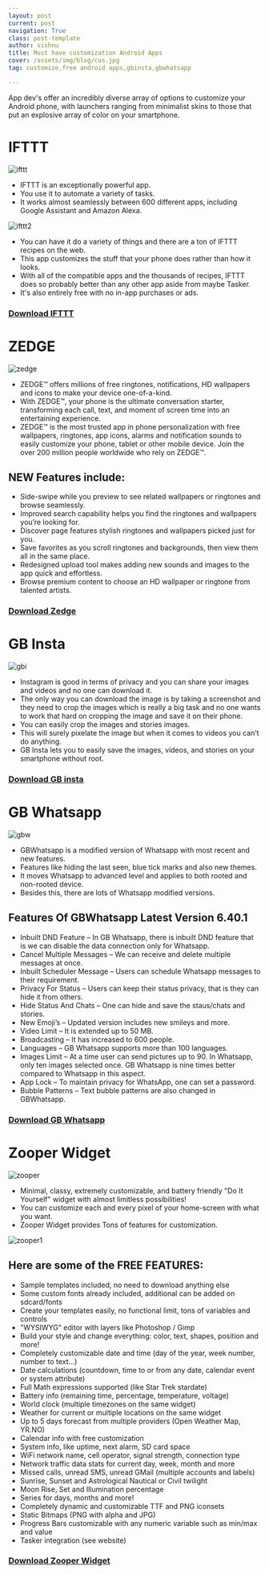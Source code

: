 ```yaml
---
layout: post
current: post
navigation: True
class: post-template
author: vishnu
title: Must have customization Android Apps
cover: /assets/img/blog/cus.jpg
tag: customize,free android apps,gbinsta,gbwhatsapp

---
```


App dev's offer an incredibly diverse array of options to customize your Android phone, with launchers ranging from minimalist skins to those that put an explosive array of color on your smartphone.

# IFTTT

![ifttt](/assets/img/blog/IFTTT.png)

* IFTTT is an exceptionally powerful app.
* You use it to automate a variety of tasks.
* It works almost seamlessly between 600 different apps, including Google Assistant and Amazon Alexa.

![ifttt2](/assets/img/blog/ifttt2.jpg)

* You can have it do a variety of things and there are a ton of IFTTT recipes on the web.
* This app customizes the stuff that your phone does rather than how it looks.
* With all of the compatible apps and the thousands of recipes, IFTTT does so probably better than any other app aside from maybe Tasker.
* It's also entirely free with no in-app purchases or ads.

### [Download IFTTT](https://cll.press/Zaz3H)


# ZEDGE

![zedge](/assets/img/blog/zedge.jpg)

* ZEDGE™ offers millions of free ringtones, notifications, HD wallpapers and icons to make your device one-of-a-kind.
* With ZEDGE™, your phone is the ultimate conversation starter, transforming each call, text, and moment of screen time into an entertaining experience.
* ZEDGE™ is the most trusted app in phone personalization with free wallpapers, ringtones, app icons, alarms and notification sounds to easily customize your phone, tablet or other mobile device. Join the over 200 million people worldwide who rely on ZEDGE™.

## NEW Features include:
* Side-swipe while you preview to see related wallpapers or ringtones and browse seamlessly.
* Improved search capability helps you find the ringtones and wallpapers you’re looking for.
* Discover page features stylish ringtones and wallpapers picked just for you.
* Save favorites as you scroll ringtones and backgrounds, then view them all in the same place.
* Redesigned upload tool makes adding new sounds and images to the app quick and effortless.
* Browse premium content to choose an HD wallpaper or ringtone from talented artists.

### [Download Zedge](https://cll.press/YvsJW)

# GB Insta

![gbi](/assets/img/blog/gbi.jpg)

* Instagram is good in terms of privacy and you can share your images and videos and no one can download it.
* The only way you can download the image is by taking a screenshot and they need to crop the images which is really a big task and no one wants to work that hard on cropping the image and save it on their phone.
* You can easily crop the images and stories images.
* This will surely pixelate the image but when it comes to videos you can’t do anything.
* GB Insta lets you to easily save the images, videos, and stories on your smartphone without root.

### [Download GB insta](https://cll.press/lvYIUe)

# GB Whatsapp

![gbw](/assets/img/blog/gbw.png)

* GBWhatsapp is a modified version of Whatsapp with most recent and new features.
* Features like hiding the last seen, blue tick marks and also new themes.
* It moves Whatsapp to advanced level and applies to both rooted and non-rooted device.  
* Besides this, there are lots of Whatsapp modified versions.

## Features Of GBWhatsapp Latest Version 6.40.1

* Inbuilt DND Feature – In GB Whatsapp, there is inbuilt DND feature that is we can disable the data connection only for Whatsapp.
* Cancel Multiple Messages – We can receive and delete multiple messages at once.
* Inbuilt Scheduler Message – Users can schedule Whatsapp messages to their requirement.
* Privacy For Status – Users can keep their status privacy, that is they can hide it from others.
* Hide Status And Chats – One can hide and save the staus/chats and stories.
* New Emoji’s – Updated version includes new smileys and more.
* Video Limit – It is extended up to 50 MB.
* Broadcasting – It has increased to 600 people.
* Languages – GB Whatsapp supports more than 100 languages.
* Images Limit – At a time user can send pictures up to 90. In Whatsapp, only ten images selected once. GB Whatsapp is nine times better compared to Whatsapp in this aspect.
* App Lock – To maintain privacy for WhatsApp, one can set a password.
* Bubble Patterns – Text bubble patterns are also changed in GBWhatsapp.

### [Download GB Whatsapp](https://cll.press/dF3131)

# Zooper Widget

![zooper](/assets/img/blog/zooper.png)

* Minimal, classy, extremely customizable, and battery friendly "Do It Yourself" widget with almost limitless possibilities!
* You can customize each and every pixel of your home-screen with what you want.
* Zooper Widget provides Tons of features for customization.

![zooper1](/assets/img/blog/zooper1.jpg)


## Here are some of the FREE FEATURES:
- Sample templates included, no need to download anything else
- Some custom fonts already included, additional can be added on sdcard/fonts
- Create your templates easily, no functional limit, tons of variables and controls
- "WYSIWYG" editor with layers like Photoshop / Gimp
- Build your style and change everything: color, text, shapes, position and more!
- Completely customizable date and time (day of the year, week number, number to text...)
- Date calculations (countdown, time to or from any date, calendar event or system attribute)
- Full Math expressions supported (like Star Trek stardate)
- Battery info (remaining time, percentage, temperature, voltage)
- World clock (multiple timezones on the same widget)
- Weather for current or multiple locations on the same widget
- Up to 5 days forecast from multiple providers (Open Weather Map, YR.NO)
- Calendar info with free customization
- System info, like uptime, next alarm, SD card space
- WiFi network name, cell operator, signal strength, connection type
- Network traffic data stats for current day, week, month and more
- Missed calls, unread SMS, unread GMail (multiple accounts and labels)
- Sunrise, Sunset and Astrological Nautical or Civil twilight
- Moon Rise, Set and Illumination percentage
- Series for days, months and more!
- Completely dynamic and customizable TTF and PNG iconsets
- Static Bitmaps (PNG with alpha and JPG)
- Progress Bars customizable with any numeric variable such as min/max and value
- Tasker integration (see website)



### [Download Zooper Widget](https://cll.press/ZDkApxPY)
